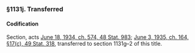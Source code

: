 ### §1131j. Transferred ###

#### Codification ####

Section, acts [June 18, 1934, ch. 574, 48 Stat. 983](/statviewer.htm?volume=48&page=983); [June 3, 1935, ch. 164, §17(c), 49 Stat. 318](/statviewer.htm?volume=49&page=318), transferred to section 1131g–2 of this title.